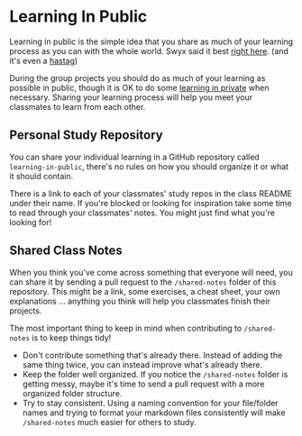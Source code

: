 # Learning In Public

Learning in public is the simple idea that you share as much of your learning
process as you can with the whole world. Swyx said it best
[right here](https://www.swyx.io/learn-in-public/). (and it's even a
[hastag](https://twitter.com/hashtag/LearnInPublic?src=hash))

During the group projects you should do as much of your learning as possible in
public, though it is OK to do some
[learning in private](https://www.swyx.io/learn-in-private) when necessary.
Sharing your learning process will help you meet your classmates to learn from
each other.

## Personal Study Repository

You can share your individual learning in a GitHub repository called
`learning-in-public`, there's no rules on how you should organize it or what it
should contain.

There is a link to each of your classmates' study repos in the class README
under their name. If you're blocked or looking for inspiration take some time to
read through your classmates' notes. You might just find what you're looking
for!

## Shared Class Notes

When you think you've come across something that everyone will need, you can
share it by sending a pull request to the `/shared-notes` folder of this
repository. This might be a link, some exercises, a cheat sheet, your own
explanations ... anything you think will help you classmates finish their
projects.

The most important thing to keep in mind when contributing to `/shared-notes` is
to keep things tidy!

- Don't contribute something that's already there. Instead of adding the same
  thing twice, you can instead improve what's already there.
- Keep the folder well organized. If you notice the `/shared-notes` folder is
  getting messy, maybe it's time to send a pull request with a more organized
  folder structure.
- Try to stay consistent. Using a naming convention for your file/folder names
  and trying to format your markdown files consistently will make
  `/shared-notes` much easier for others to study.
